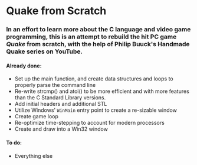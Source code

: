 # Quake from Scratch

### In an effort to learn more about the C language and video game programming, this is an attempt to rebuild the hit PC game *Quake* from scratch, with the help of Philip Buuck's Handmade Quake series on YouTube.

#### Already done:
* Set up the  main function, and create data structures and loops to properly parse the command line
* Re-write strcmp() and atoi() to be more efficient and with more features than the C Standard Library versions.
* Add initial headers and additional STL
* Utilize Windows' `WinMain` entry point to create a re-sizable window
* Create game loop
* Re-optimize time-stepping to account for modern processors
* Create and draw into a Win32 window

#### To do:
* Everything else
